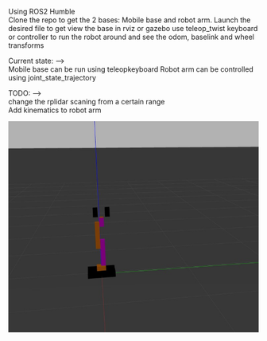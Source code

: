 

Using ROS2 Humble  
Clone the repo to get the 2 bases: Mobile base and robot arm.
Launch the desired file to get view the base in rviz or gazebo
use teleop_twist keyboard or controller to run the robot around and see the odom, baselink and wheel transforms  

Current state: -->  
Mobile base can be run using teleopkeyboard
Robot arm can be controlled using joint_state_trajectory

TODO: -->  
change the rplidar scaning from a certain range  
Add kinematics to robot arm

![alt text](./simple_arm/robot_arm_bareBone.jpg)


